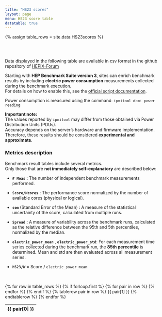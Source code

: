 ```yaml
---
title: "HS23 scores"
layout: page
menu: HS23 score table
datatable: true
---
```


 {% assign table_rows = site.data.HS23scores %}

<br>
<br>

Data displayed in the following table are available in csv format in the github repository of [HEPiX-Forum](https://github.com/HEPiX-Forum/hepix-forum.github.io/blob/master/_data/HS23scores.csv)


Starting with **HEP Benchmark Suite version 3**, sites can enrich benchmark results by including **electric power consumption** measurements collected during the benchmark execution.  
For details on how to enable this, see the [official script documentation](https://w3.hepix.org/benchmarking/how_to_run_HS23.html).

Power consumption is measured using the command: `ipmitool dcmi power reading`

**Important note:**  
The values reported by `ipmitool` may differ from those obtained via Power Distribution Units (PDUs).  
Accuracy depends on the server’s hardware and firmware implementation. Therefore, these results should be considered **experimental and approximate**.

### Metrics description

Benchmark result tables include several metrics.  
Only those that are **not immediately self-explanatory** are described below:

- **`# Meas`**  :  The number of independent benchmark measurements performed.

- **`Score/Ncores`** : The performance score normalized by the number of available cores (physical or logical).  
  
- **`sem`** (Standard Error of the Mean) :  A measure of the statistical uncertainty of the score, calculated from multiple runs.

- **`Spread`** : A measure of variability across the benchmark runs, calculated as the relative difference between the 95th and 5th percentiles, normalized by the median.  
  
- **`electric_power_mean`** , **`electric_power_std`**:  For each measurement time series collected during the benchmark run, the **85th percentile** is determined. Mean and std are then evaluated   across all measurement series.

- **`HS23/W`** =  Score / `electric_power_mean`


 
<br>
<br>
<div style="width:100%; margin-left:auto; margin-right:auto;">
  <table id="myTable" class="display">
      {% for row in table_rows %}
          {% if forloop.first %}
              <thead>
              <tr>
                  {% for pair in row %}
                      <th>
                          {{ pair[0] }}
                      </th>
                  {% endfor %}
              </tr>
              </thead>
          {% endif %}
          {% tablerow pair in row %}
              {{ pair[1] }}
          {% endtablerow %}
      {% endfor %}
  </table>
</div>

<link rel="stylesheet" href="https://cdn.datatables.net/1.13.4/css/jquery.dataTables.css" />
<script src="https://cdn.datatables.net/1.13.4/js/jquery.dataTables.js"></script>
